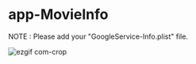 # app-MovieInfo


NOTE : Please add your "GoogleService-Info.plist" file.

![ezgif com-crop](https://user-images.githubusercontent.com/16745006/40323406-e57d793e-5d52-11e8-85ae-548ccbe38706.gif)
